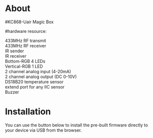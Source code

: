 # About

#KC868-Uair Magic Box  

#hardware resource:  

433MHz RF transmit  
433MHz RF receiver  
IR sender  
IR receiver  
Bottom-RGB 4 LEDs  
Vertical-RGB 1 LED  
2 channel analog input (4-20mA)  
2 channel analog output (DC 0-10V)  
DS18B20 temperature sensor  
extend port for any IIC sensor  
Buzzer  

# Installation

You can use the button below to install the pre-built firmware directly to your device via USB from the browser.

<esp-web-install-button manifest="./manifest.json"></esp-web-install-button>

<script type="module" src="https://unpkg.com/esp-web-tools@5.2.0/dist/web/install-button.js?module"></script>
